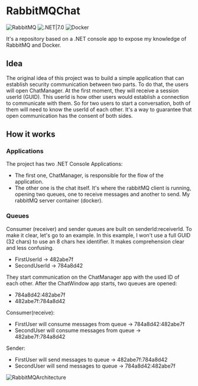 # RabbitMQChat
![RabbitMQ](https://img.shields.io/badge/rabbitmq-%23FF6600.svg?&style=for-the-badge&logo=rabbitmq&logoColor=white)
![.NET|7.0](https://img.shields.io/badge/.NET-512BD4?style=for-the-badge&logo=dotnet&logoColor=white)
![Docker](https://img.shields.io/badge/Docker-2CA5E0?style=for-the-badge&logo=docker&logoColor=white)

It's a repository based on a .NET console app to expose my knowledge of RabbitMQ and Docker.

## Idea
The original idea of this project was to build a simple application that can establish security communication between two parts.
To do that, the users will open ChatManager. At the first moment, they will receive a session userId (GUID). This userId is how other users would establish a connection to communicate with them.
So for two users to start a conversation, both of them will need to know the userId of each other. It's a way to guarantee that open communication has the consent of both sides.

## How it works
### Applications
The project has two .NET Console Applications: 
  - The first one, ChatManager, is responsible for the flow of the application.
  - The other one is the chat itself. It's where the rabbitMQ client is running, opening two queues, one to receive messages and another to send. My rabbitMQ server container (docker).

### Queues
   Consumer (receiver) and sender queues are built on senderId:receiverId. To make it clear, let's go to an example.
   In this example, I won't use a full GUID (32 chars) to use an 8 chars hex identifier. It makes comprehension clear and less confusing.

   - FirstUserId -> 482abe7f
   - SecondUserId -> 784a8d42

They start communication on the ChatManager app with the used ID of each other. After the ChatWindow app starts, two queues are opened:

- 784a8d42:482abe7f
- 482abe7f:784a8d42

Consumer(receive):
  - FirstUser will consume messages from queue -> 784a8d42:482abe7f
  - SecondUser will consume messages from queue -> 482abe7f:784a8d42

Sender:
  - FirstUser will send messages to queue -> 482abe7f:784a8d42
  - SecondUser will send messages to queue -> 784a8d42:482abe7f

![RabbitMQArchitecture](https://github.com/GuVP/RabbitMQChat/assets/69810289/6ba445a4-19f8-4b28-9f44-70063a9b1a00)


